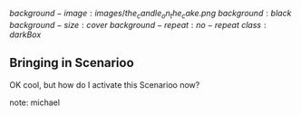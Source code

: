 $background-image:images/the_candle_on_the_cake.png$
$background:black$
$background-size:cover$
$background-repeat:no-repeat$
$class:darkBox$

## Bringing in Scenarioo

OK cool, but how do I activate this Scenarioo now?

note:
michael